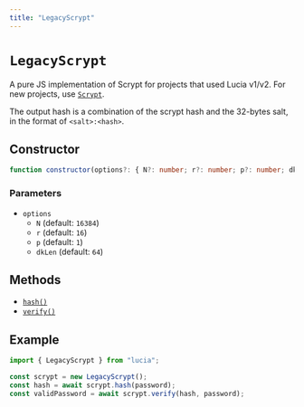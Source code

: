 ```yaml
---
title: "LegacyScrypt"
---
```


# `LegacyScrypt`

A pure JS implementation of Scrypt for projects that used Lucia v1/v2. For new projects, use [`Scrypt`](/reference/main/Scrypt).

The output hash is a combination of the scrypt hash and the 32-bytes salt, in the format of `<salt>:<hash>`.

## Constructor

```ts
function constructor(options?: { N?: number; r?: number; p?: number; dkLen?: number }): this;
```

### Parameters

-   `options`
    -   `N` (default: `16384`)
    -   `r` (default: `16`)
    -   `p` (default: `1`)
    -   `dkLen` (default: `64`)

## Methods

-   [`hash()`](/reference/main/LegacyScrypt/hash)
-   [`verify()`](/reference/main/LegacyScrypt/verify)

## Example

```ts
import { LegacyScrypt } from "lucia";

const scrypt = new LegacyScrypt();
const hash = await scrypt.hash(password);
const validPassword = await scrypt.verify(hash, password);
```
